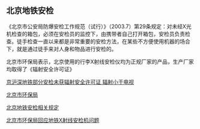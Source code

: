 ## 北京地铁安检 ##
《北京市公安局防爆安检工作规范（试行）》（2003.7）第29条规定：对未经X光机检查的箱包，必须在安检员的监控下，由携带者自己打开箱包，安检员负责检查。徒手检查一直以来都是非常重要的安检方法，在某些不方便使用机器的场合下，就是通过徒手来对人身和物品进行安检的。


北京市环保局表示，北京使用的行李X射线安检仪均为正规厂家的产品，生产厂家均取得了《辐射安全许可证》


[京沪深地铁部分安检未获辐射安全许可证 辐射小于电视](http://i.syd.com.cn/content/2011-10/13/content_25797664.htm)


[北京市环保局](http://www.bjepb.gov.cn/)


[北京地铁安检相关规定](http://m.zhihu.com/question/20459899)


[北京市环保局回应地铁X射线安检机问题](http://politics.caijing.com.cn/2011-10-20/110904454.html)
